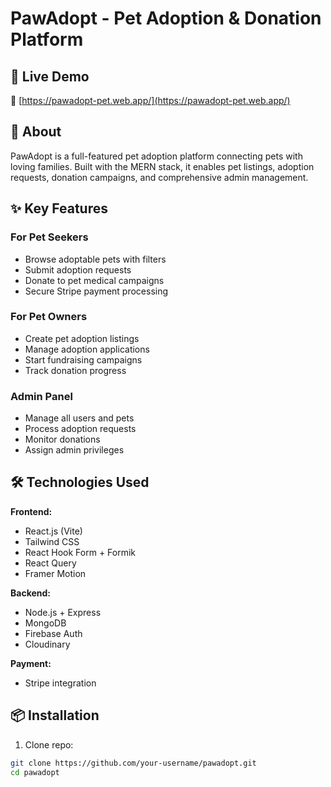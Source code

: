 # PawAdopt - Pet Adoption & Donation Platform

## 🚀 Live Demo  
🔗 [https://pawadopt-pet.web.app/](https://pawadopt-pet.web.app/)  

## 🐾 About  
PawAdopt is a full-featured pet adoption platform connecting pets with loving families. Built with the MERN stack, it enables pet listings, adoption requests, donation campaigns, and comprehensive admin management.

## ✨ Key Features  

### For Pet Seekers  
- Browse adoptable pets with filters  
- Submit adoption requests  
- Donate to pet medical campaigns  
- Secure Stripe payment processing  

### For Pet Owners  
- Create pet adoption listings  
- Manage adoption applications  
- Start fundraising campaigns  
- Track donation progress  

### Admin Panel  
- Manage all users and pets  
- Process adoption requests  
- Monitor donations  
- Assign admin privileges  

## 🛠️ Technologies Used  

**Frontend:**  
- React.js (Vite)  
- Tailwind CSS  
- React Hook Form + Formik  
- React Query  
- Framer Motion  

**Backend:**  
- Node.js + Express  
- MongoDB  
- Firebase Auth  
- Cloudinary  

**Payment:**  
- Stripe integration  

## 📦 Installation  

1. Clone repo:  
```bash
git clone https://github.com/your-username/pawadopt.git
cd pawadopt
